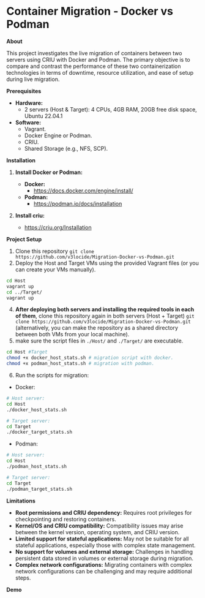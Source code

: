 # Container Migration - Docker vs Podman

**About**

This project investigates the live migration of containers between two servers using CRIU with Docker and Podman. The primary objective is to compare and contrast the performance of these two containerization technologies in terms of downtime, resource utilization, and ease of setup during live migration.

**Prerequisites**

* **Hardware:**
    * 2 servers (Host & Target): 4 CPUs, 4GB RAM, 20GB free disk space, Ubuntu 22.04.1 
* **Software:**
    * Vagrant.
    * Docker Engine or Podman.
    * CRIU.
    * Shared Storage (e.g., NFS, SCP).

**Installation**

1. **Install Docker or Podman:**
    * **Docker:**
        * https://docs.docker.com/engine/install/
    * **Podman:**
        * https://podman.io/docs/installation

2. **Install criu:**
    * https://criu.org/Installation

**Project Setup**

1. Clone this repository ```git clone https://github.com/v3locide/Migration-Docker-vs-Podman.git```
2. Deploy the Host and Target VMs using the provided Vagrant files (or you can create your VMs manually).
```bash
cd Host
vagrant up
cd ../Target/
vagrant up
```
4. **After deploying both servers and installing the required tools in each of them**, clone this repository again in both servers (Host + Target) ```git clone https://github.com/v3locide/Migration-Docker-vs-Podman.git``` (alternatively, you can make the repository as a shared directory between both VMs from your local machine). 
5. make sure the script files in ```./Host/``` and ```./Target/``` are executable.
```bash
cd Host #Target
chmod +x docker_host_stats.sh # migration script with docker.
chmod +x podman_host_stats.sh # migration with podman.
```
6. Run the scripts for migration:
  * Docker:
```bash
# Host server:
cd Host
./docker_host_stats.sh

# Target server:
cd Target
./docker_target_stats.sh
```
* Podman:
```bash
# Host server:
cd Host
./podman_host_stats.sh

# Target server:
cd Target
./podman_target_stats.sh
```

**Limitations**

* **Root permissions and CRIU dependency:** Requires root privileges for checkpointing and restoring containers. 
* **Kernel/OS and CRIU compatibility:** Compatibility issues may arise between the kernel version, operating system, and CRIU version.
* **Limited support for stateful applications:** May not be suitable for all stateful applications, especially those with complex state management.
* **No support for volumes and external storage:** Challenges in handling persistent data stored in volumes or external storage during migration.
* **Complex network configurations:** Migrating containers with complex network configurations can be challenging and may require additional steps.

**Demo**
